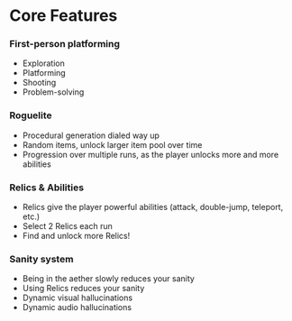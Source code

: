 # Core Features
### First-person platforming

* Exploration
* Platforming
* Shooting
* Problem-solving
### Roguelite

* Procedural generation dialed way up
* Random items, unlock larger item pool over time
* Progression over multiple runs, as the player unlocks more and more abilities
### Relics & Abilities

* Relics give the player powerful abilities (attack, double-jump, teleport, etc.)
* Select 2 Relics each run
* Find and unlock more Relics!
### Sanity system

* Being in the aether slowly reduces your sanity
* Using Relics reduces your sanity
* Dynamic visual hallucinations
* Dynamic audio hallucinations